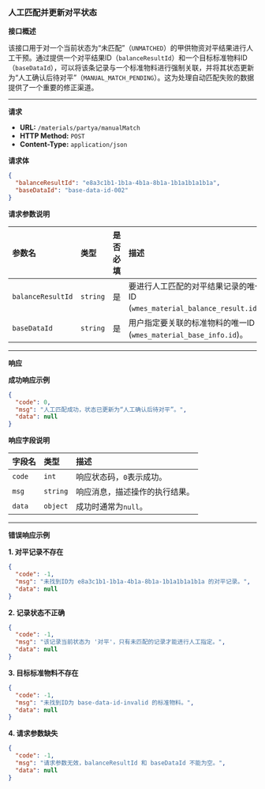 ### 人工匹配并更新对平状态

**接口概述**

该接口用于对一个当前状态为“未匹配”（`UNMATCHED`）的甲供物资对平结果进行人工干预。通过提供一个对平结果ID（`balanceResultId`）和一个目标标准物料ID（`baseDataId`），可以将该条记录与一个标准物料进行强制关联，并将其状态更新为“人工确认后待对平”（`MANUAL_MATCH_PENDING`）。这为处理自动匹配失败的数据提供了一个重要的修正渠道。

---

**请求**

- **URL:** `/materials/partya/manualMatch`
- **HTTP Method:** `POST`
- **Content-Type:** `application/json`

**请求体**

```json
{
  "balanceResultId": "e8a3c1b1-1b1a-4b1a-8b1a-1b1a1b1a1b1a",
  "baseDataId": "base-data-id-002"
}
```

**请求参数说明**

| 参数名             | 类型     | 是否必填 | 描述                                                         |
| :----------------- | :------- | :------- | :----------------------------------------------------------- |
| `balanceResultId`  | `string` | 是       | 要进行人工匹配的对平结果记录的唯一ID (`wmes_material_balance_result.id`)。 |
| `baseDataId`       | `string` | 是       | 用户指定要关联的标准物料的唯一ID (`wmes_material_base_info.id`)。  |

---

**响应**

**成功响应示例**

```json
{
  "code": 0,
  "msg": "人工匹配成功，状态已更新为“人工确认后待对平”。",
  "data": null
}
```

**响应字段说明**

| 字段名 | 类型     | 描述                                 |
| :----- | :------- | :----------------------------------- |
| `code` | `int`    | 响应状态码，`0`表示成功。            |
| `msg`  | `string` | 响应消息，描述操作的执行结果。       |
| `data` | `object` | 成功时通常为`null`。                 |

---

**错误响应示例**

**1. 对平记录不存在**

```json
{
  "code": -1,
  "msg": "未找到ID为 e8a3c1b1-1b1a-4b1a-8b1a-1b1a1b1a1b1a 的对平记录。",
  "data": null
}
```

**2. 记录状态不正确**

```json
{
  "code": -1,
  "msg": "该记录当前状态为 '对平'，只有未匹配的记录才能进行人工指定。",
  "data": null
}
```

**3. 目标标准物料不存在**

```json
{
  "code": -1,
  "msg": "未找到ID为 base-data-id-invalid 的标准物料。",
  "data": null
}
```

**4. 请求参数缺失**

```json
{
  "code": -1,
  "msg": "请求参数无效，balanceResultId 和 baseDataId 不能为空。",
  "data": null
}
```
